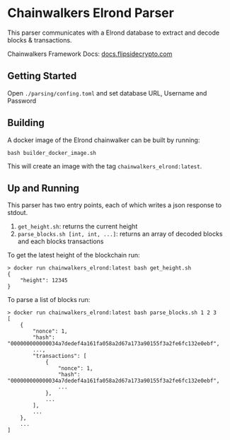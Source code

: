 # Chainwalkers Elrond Parser

This parser communicates with a Elrond database to extract and decode blocks & transactions.

Chainwalkers Framework Docs: [docs.flipsidecrypto.com](https://docs.flipsidecrypto.com)

## Getting Started

Open `./parsing/confing.toml` and set database URL, Username and Password

## Building

A docker image of the Elrond chainwalker can be built by running:

```shell
bash builder_docker_image.sh 
```

This will create an image with the tag `chainwalkers_elrond:latest`.

## Up and Running

This parser has two entry points, each of which writes a json response to stdout.

1. `get_height.sh`: returns the current height
2. `parse_blocks.sh [int, int, ...]`: returns an array of decoded blocks and each blocks transactions

To get the latest height of the blockchain run:

```shell
> docker run chainwalkers_elrond:latest bash get_height.sh
{
    "height": 12345
}
```

To parse a list of blocks run:

```shell
> docker run chainwalkers_elrond:latest bash parse_blocks.sh 1 2 3
[
    {
        "nonce": 1,
        "hash": "000000000000034a7dedef4a161fa058a2d67a173a90155f3a2fe6fc132e0ebf",
        ...,
        "transactions": [
            {
                "nonce": 1,
                "hash": "000000000000034a7dedef4a161fa058a2d67a173a90155f3a2fe6fc132e0ebf",
                ...
            },
            ...
        ],
        ...
    },
    ...
]
```